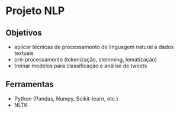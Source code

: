 # Projeto NLP

## Objetivos  
- aplicar técnicas de processamento de linguagem natural a dados textuais 
- pré-processamento (tokenização, stemming, lematização)  
- treinar modelos para classificação e análise de tweets 

## Ferramentas  
- Python (Pandas, Numpy, Scikit-learn, etc.)
- NLTK 
